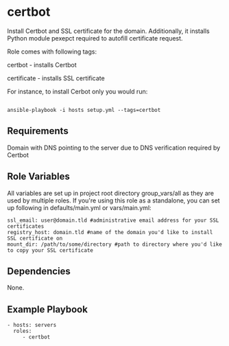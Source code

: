 certbot
=========

Install Certbot and SSL certificate for the domain. Additionally, it installs Python module pexepct required to autofill certificate request.

Role comes with following tags:

certbot - installs Certbot

certificate - installs SSL certificate

For instance, to install Cerbot only you would run:

```

ansible-playbook -i hosts setup.yml --tags=certbot

```

Requirements
------------

Domain with DNS pointing to the server due to DNS verification required by Certbot

Role Variables
--------------

All variables are set up in project root directory group_vars/all as they are used by multiple roles. If you're using this role as a standalone, you can set up following in defaults/main.yml or vars/main.yml:

```
ssl_email: user@domain.tld #administrative email address for your SSL certificates
registry_host: domain.tld #name of the domain you'd like to install SSL certificate on
mount_dir: /path/to/some/directory #path to directory where you'd like to copy your SSL certificate

```

Dependencies
------------

None.

Example Playbook
----------------

    - hosts: servers
      roles:
         - certbot
